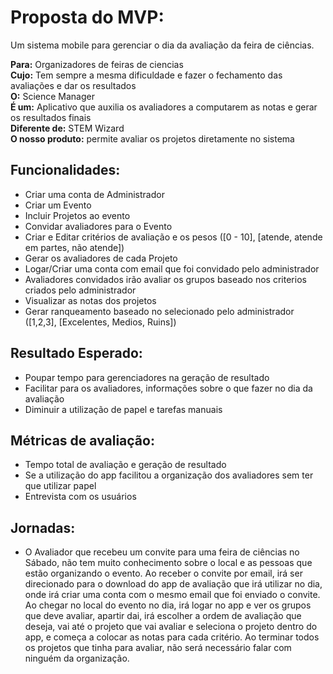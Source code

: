 # Proposta do MVP:
Um sistema mobile para gerenciar o dia da avaliação da feira de ciências.

**Para:** Organizadores de feiras de ciencias  
**Cujo:** Tem sempre a mesma dificuldade e fazer o fechamento das avaliações e dar os resultados  
**O:** Science Manager  
**É um:** Aplicativo que auxilia os avaliadores a computarem as notas e gerar os resultados finais  
**Diferente de:** STEM Wizard  
**O nosso produto:** permite avaliar os projetos diretamente no sistema  

## Funcionalidades:  
* Criar uma conta de Administrador
* Criar um Evento 
* Incluir Projetos ao evento
* Convidar avaliadores para o Evento
* Criar e Editar critérios de avaliação e os pesos ([0 - 10], [atende, atende em partes, não atende])
* Gerar os avaliadores de cada Projeto
* Logar/Criar uma conta com email que foi convidado pelo administrador
* Avaliadores convidados irão avaliar os grupos baseado nos criterios criados pelo administrador
* Visualizar as notas dos projetos
* Gerar ranqueamento baseado no selecionado pelo administrador ([1,2,3], [Excelentes, Medios, Ruins])

## Resultado Esperado: 
* Poupar tempo para gerenciadores na geração de resultado
* Facilitar para os avaliadores, informações sobre o que fazer no dia da avaliação
* Diminuir a utilização de papel e tarefas manuais

## Métricas de avaliação:
* Tempo total de avaliação e geração de resultado
* Se a utilização do app facilitou a organização dos avaliadores sem ter que utilizar papel
* Entrevista com os usuários

## Jornadas:
* O Avaliador que recebeu um convite para uma feira de ciências no Sábado, não tem muito conhecimento sobre o local e as pessoas que estão organizando o evento. Ao receber o convite por email, irá ser direcionado para o download do app de avaliação que irá utilizar no dia, onde irá criar uma conta com o mesmo email que foi enviado o convite. Ao chegar no local do evento no dia, irá logar no app e ver os grupos que deve avaliar, apartir dai, irá escolher a ordem de avaliação que deseja, vai até o projeto que vai avaliar e seleciona o projeto dentro do app, e começa a colocar as notas para cada critério. Ao terminar todos os projetos que tinha para avaliar, não será necessário falar com ninguém da organização.